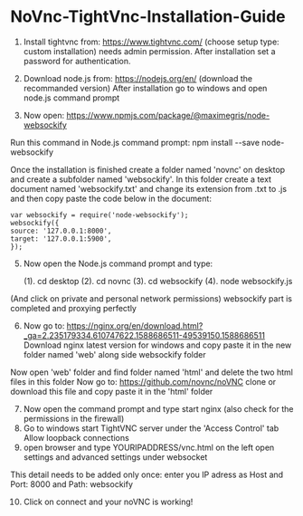 # NoVnc-TightVnc-Installation-Guide
1. Install tightvnc from: https://www.tightvnc.com/ (choose setup type: custom installation) needs admin permission. 
After installation set a password for authentication.

2. Download node.js from: https://nodejs.org/en/
(download the recommanded version)
After installation go to windows and open node.js command prompt 

3. Now open: https://www.npmjs.com/package/@maximegris/node-websockify 

Run this command in Node.js command prompt: 	npm install --save node-websockify 
 
Once the installation is finished create a folder named 'novnc' on desktop and create a subfolder named 'websockify'. In this folder create a text document named 'websockify.txt' and change its extension from .txt to .js and then copy paste the code below in the document:	

	var websockify = require('node-websockify');
	websockify({
	source: '127.0.0.1:8000',
	target: '127.0.0.1:5900',
	});

5. Now open the Node.js command prompt and type: 

	(1).	cd desktop
	(2).	cd novnc
	(3).	cd websockify
	(4).	node websockify.js

(And click on private and personal network permissions)
websockify part is completed and proxying perfectly 

6. Now go to: https://nginx.org/en/download.html?_ga=2.235179334.610747622.1588686511-49539150.1588686511
Download nginx latest version for windows and copy paste it in the new folder named 'web' along side websockify folder 

Now open 'web' folder and find folder named 'html' and delete the two html files in this folder 
Now go to: https://github.com/novnc/noVNC
clone or download this file and copy paste it in the 'html' folder

7. Now open the command prompt and type start nginx (also check for the permissions in the firewall) 
8. Go to windows start TightVNC server under the 'Access Control' tab Allow loopback connections 
9. open browser and type YOURIPADDRESS/vnc.html
on the left open settings and advanced settings under websocket 

This detail needs to be added only once:
enter you IP adress as Host and Port: 8000 and Path: websockify

10. Click on connect and your noVNC is working! 
